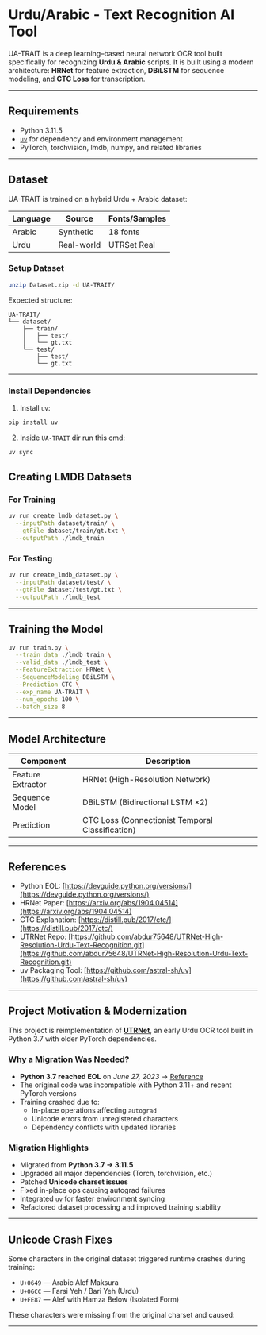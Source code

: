 # Urdu/Arabic - Text Recognition AI Tool

UA-TRAIT is a deep learning–based neural network OCR tool built specifically for recognizing **Urdu & Arabic** scripts. 
It is built using a modern architecture: **HRNet** for feature extraction, **DBiLSTM** for sequence modeling, and **CTC Loss** for transcription.

---

## Requirements

- Python 3.11.5
- [`uv`](https://github.com/astral-sh/uv) for dependency and environment management
- PyTorch, torchvision, lmdb, numpy, and related libraries

---

## Dataset

UA-TRAIT is trained on a hybrid Urdu + Arabic dataset:

| Language | Source     | Fonts/Samples |
|----------|------------|---------------|
| Arabic   | Synthetic  | 18 fonts      |
| Urdu     | Real-world | UTRSet Real   |

### Setup Dataset

```bash
unzip Dataset.zip -d UA-TRAIT/
````

Expected structure:

```
UA-TRAIT/
└── dataset/
    ├── train/
    │   ├── test/
    │   └── gt.txt
    └── test/
        ├── test/
        └── gt.txt
```

---
### Install Dependencies

1.  Install `uv`:
```bash
pip install uv
```
2. Inside `UA-TRAIT` dir run this cmd:

```bash
uv sync
```
## Creating LMDB Datasets

### For Training

```bash
uv run create_lmdb_dataset.py \
  --inputPath dataset/train/ \
  --gtFile dataset/train/gt.txt \
  --outputPath ./lmdb_train
```

### For Testing

```bash
uv run create_lmdb_dataset.py \
  --inputPath dataset/test/ \
  --gtFile dataset/test/gt.txt \
  --outputPath ./lmdb_test
```

---

## Training the Model

```bash
uv run train.py \
  --train_data ./lmdb_train \
  --valid_data ./lmdb_test \
  --FeatureExtraction HRNet \
  --SequenceModeling DBiLSTM \
  --Prediction CTC \
  --exp_name UA-TRAIT \
  --num_epochs 100 \
  --batch_size 8
```

---

## Model Architecture

| Component         | Description                                      |
| ----------------- | ------------------------------------------------ |
| Feature Extractor | HRNet (High-Resolution Network)                  |
| Sequence Model    | DBiLSTM (Bidirectional LSTM ×2)                  |
| Prediction        | CTC Loss (Connectionist Temporal Classification) |

---


## References

* Python EOL: [https://devguide.python.org/versions/](https://devguide.python.org/versions/)
* HRNet Paper: [https://arxiv.org/abs/1904.04514](https://arxiv.org/abs/1904.04514)
* CTC Explanation: [https://distill.pub/2017/ctc/](https://distill.pub/2017/ctc/)
* UTRNet Repo: [https://github.com/abdur75648/UTRNet-High-Resolution-Urdu-Text-Recognition.git](https://github.com/abdur75648/UTRNet-High-Resolution-Urdu-Text-Recognition.git)
* uv Packaging Tool: [https://github.com/astral-sh/uv](https://github.com/astral-sh/uv)

---

## Project Motivation & Modernization

This project is reimplementation of [**UTRNet**](https://github.com/abdur75648/UTRNet-High-Resolution-Urdu-Text-Recognition.git), an early Urdu OCR tool built in Python 3.7 with older PyTorch dependencies.

### Why a Migration Was Needed?

- **Python 3.7 reached EOL** on *June 27, 2023* → [Reference](https://devguide.python.org/versions/)
- The original code was incompatible with Python 3.11+ and recent PyTorch versions
- Training crashed due to:
  - In-place operations affecting `autograd`
  - Unicode errors from unregistered characters
  - Dependency conflicts with updated libraries

### Migration Highlights

- Migrated from **Python 3.7 → 3.11.5**
- Upgraded all major dependencies (Torch, torchvision, etc.)
- Patched **Unicode charset issues**
- Fixed in-place ops causing autograd failures
- Integrated [`uv`](https://github.com/astral-sh/uv) for faster environment syncing
- Refactored dataset processing and improved training stability

---

## Unicode Crash Fixes

Some characters in the original dataset triggered runtime crashes during training:

- `U+0649` — Arabic Alef Maksura
- `U+06CC` — Farsi Yeh / Bari Yeh (Urdu)
- `U+FE87` — Alef with Hamza Below (Isolated Form)

These characters were missing from the original charset and caused:

---
